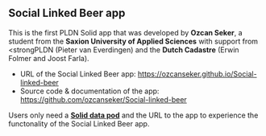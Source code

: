 <H2>Social Linked Beer app</H2>

This is the first PLDN Solid app that was developed by <strong>Ozcan Seker</strong>, a student from the <strong>Saxion University of Applied Sciences</strong> with support from <strongPLDN</strong> (Pieter van Everdingen) and the <strong>Dutch Cadastre</strong> (Erwin Folmer and Joost Farla).

- URL of the Social Linked Beer app: https://ozcanseker.github.io/Social-linked-beer
- Source code & documentation of the app: https://github.com/ozcanseker/Social-linked-beer

Users only need a <strong>[Solid data pod](https://solidproject.org/use-solid/)</strong> and the URL to the app to experience the functonality of the Social Linked Beer app.
